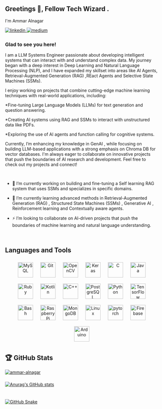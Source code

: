
## Greetings 👋, Fellow Tech Wizard .
 I'm Ammar Alnagar  
  

<a href="https://linkedin.com/in/ammar-alnagar-393413201" target="_blank">
<img src=https://img.shields.io/badge/linkedin-%231E77B5.svg?&style=for-the-badge&logo=linkedin&logoColor=white alt=linkedin style="margin-bottom: 5px;" />
</a>
<a href="https://medium.com/@ammaralnagar416" target="_blank">
<img src=https://img.shields.io/badge/medium-%23292929.svg?&style=for-the-badge&logo=medium&logoColor=white alt=medium style="margin-bottom: 5px;" />
</a>  
  


### Glad to see you here!  
I am a LLM Systems Engineer passionate about developing intelligent systems that can interact with and understand complex data. My journey began with a deep interest in Deep Learning and Natural Language Processing (NLP), and I have expanded my skillset into areas like AI Agents, Retrieval-Augmented Generation (RAG) ,REact Agents and Selective State Machines (SSMs).

I enjoy working on projects that combine cutting-edge machine learning techniques with real-world applications, including:

*Fine-tuning Large Language Models (LLMs) for text generation and question answering.

*Creating AI systems using RAG and SSMs to interact with unstructured data like PDFs.

*Exploring the use of AI agents and function calling for cognitive systems.

Currently, I’m enhancing my knowledge in GenAI , while focusing on building LLM-based applications with a strong emphasis on Chroma DB for vector databases. I'm always eager to collaborate on innovative projects that push the boundaries of AI research and development.
Feel free to check out my projects and connect!


<br/>  

 
<tr><td valign="top" width="50%">

- 🔭 I’m currently working on building and fine-tuning a Self learning RAG system that uses SSMs and specializes in specific domains.  
  

- 🌱  I’m currently learning advanced methods in Retrieval-Augmented Generation (RAG) , Structured State Machines (SSMs) , Generative AI , Reinforcement learning and Contextually aware agents.  
  

- ⚡ I’m looking to collaborate on AI-driven projects that push the boundaries of machine learning and natural language understanding.  


</td><td valign="top" width="50%">



</td></tr>

<br/>  




## Languages and Tools  
<div align="center">  
<a href="https://www.mysql.com/" target="_blank"><img style="margin: 10px" src="https://profilinator.rishav.dev/skills-assets/mysql-original-wordmark.svg" alt="MySQL" height="50" /></a>  
<a href="https://github.com/" target="_blank"><img style="margin: 10px" src="https://profilinator.rishav.dev/skills-assets/git-scm-icon.svg" alt="Git" height="50" /></a>  
<a href="https://opencv.org/" target="_blank"><img style="margin: 10px" src="https://profilinator.rishav.dev/skills-assets/opencv-icon.svg" alt="OpenCV" height="50" /></a>  
<a href="https://keras.io/" target="_blank"><img style="margin: 10px" src="https://profilinator.rishav.dev/skills-assets/keras.png" alt="Keras" height="50" /></a>  
<a href="https://www.cprogramming.com/" target="_blank"><img style="margin: 10px" src="https://profilinator.rishav.dev/skills-assets/c-original.svg" alt="C" height="50" /></a>  
<a href="https://www.java.com/" target="_blank"><img style="margin: 10px" src="https://profilinator.rishav.dev/skills-assets/java-original-wordmark.svg" alt="Java" height="50" /></a>  
<a href="https://www.ruby-lang.org/en/" target="_blank"><img style="margin: 10px" src="https://profilinator.rishav.dev/skills-assets/ruby-original-wordmark.svg" alt="Ruby" height="50" /></a>  
<a href="https://kotlinlang.org/" target="_blank"><img style="margin: 10px" src="https://profilinator.rishav.dev/skills-assets/kotlinlang-icon.svg" alt="Kotlin" height="50" /></a>  
<a href="https://www.cplusplus.com/" target="_blank"><img style="margin: 10px" src="https://profilinator.rishav.dev/skills-assets/cplusplus-original.svg" alt="C++" height="50" /></a>  
<a href="https://www.postgresql.org/" target="_blank"><img style="margin: 10px" src="https://profilinator.rishav.dev/skills-assets/postgresql-original-wordmark.svg" alt="PostgreSQL" height="50" /></a>  
<a href="https://www.python.org/" target="_blank"><img style="margin: 10px" src="https://profilinator.rishav.dev/skills-assets/python-original.svg" alt="Python" height="50" /></a>  
<a href="https://www.tensorflow.org/" target="_blank"><img style="margin: 10px" src="https://profilinator.rishav.dev/skills-assets/tensorflow-icon.svg" alt="TensorFlow" height="50" /></a>  
<a href="https://www.gnu.org/software/bash/" target="_blank"><img style="margin: 10px" src="https://profilinator.rishav.dev/skills-assets/gnu_bash-icon.svg" alt="Bash" height="50" /></a>  
<a href="https://www.raspberrypi.org/" target="_blank"><img style="margin: 10px" src="https://profilinator.rishav.dev/skills-assets/raspberrypi.png" alt="Raspberry Pi" height="50" /></a>  
<a href="https://www.mongodb.com/" target="_blank"><img style="margin: 10px" src="https://profilinator.rishav.dev/skills-assets/mongodb-original-wordmark.svg" alt="MongoDB" height="50" /></a>  
<a href="https://www.linux.org/" target="_blank"><img style="margin: 10px" src="https://profilinator.rishav.dev/skills-assets/linux-original.svg" alt="Linux" height="50" /></a>  
<a href="https://pytorch.org/" target="_blank"><img style="margin: 10px" src="https://profilinator.rishav.dev/skills-assets/pytorch-icon.svg" alt="pytorch" height="50" /></a>  
<a href="https://firebase.google.com/" target="_blank"><img style="margin: 10px" src="https://profilinator.rishav.dev/skills-assets/firebase.png" alt="Firebase" height="50" /></a>  
<a href="https://www.arduino.cc/" target="_blank"><img style="margin: 10px" src="https://profilinator.rishav.dev/skills-assets/arduino.png" alt="Arduino" height="50" /></a>  
</div>  





## 🏆 GitHub Stats

<p align="left"> <a href="https://github.com/ryo-ma/github-profile-trophy"><img src="https://github-profile-trophy.vercel.app/?username=ammar-alnagar&theme=dark_lover" alt="ammar-alnagar" </p>




###
<p>

![Anurag's GitHub stats](https://github-readme-stats.vercel.app/api?username=ammar-alnagar&theme=shadow_red&show_icons=true) </p>

###


<br clear="both">

<img alt="GitHub Snake" src="https://raw.githubusercontent.com/Ammar-Alnagar/Ammar-Alnagar/output/github-contribution-grid-snake-dark.svg" />

###

